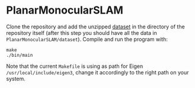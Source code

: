 # PlanarMonocularSLAM
Clone the repository and add the unzipped
[dataset](https://drive.google.com/open?id=1t0GJB9xKKzIJ7ibvVF2MYithinhRRJku)
in the directory of the
repository itself (after this step you should have all the data in
`PlanarMonocularSLAM/dataset`). Compile and run the program with:
~~~~
make
./bin/main
~~~~
Note that the current `Makefile` is using as path for Eigen
`/usr/local/include/eigen3`, change it accordingly to the right path on
your system.
